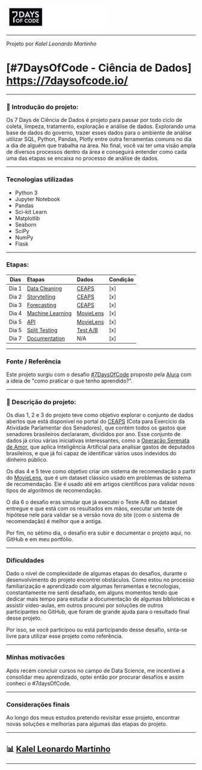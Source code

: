 ![](7daysofcode.png)

---

Projeto por *Kalel Leonardo Martinho*

# [#7DaysOfCode - Ciência de Dados] https://7daysofcode.io/

---

### 📝 Introdução do projeto:

Os 7 Days de Ciência de Dados é projeto para passar por todo ciclo de coleta, limpeza, tratamento, exploração e análise de dados. Explorando uma base de dados do governo, trazer esses dados para o ambiente de análise utilizar SQL, Python, Pandas, Plotly entre outra ferramentas comuns no dia a dia de alguém que trabalha na área. No final, você vai ter uma visão ampla de diversos processos dentro da área e conseguirá entender como cada uma das etapas se encaixa no processo de análise de dados.

---

### Tecnologias utilizadas

- Python 3
- Jupyter Notebook
- Pandas
- Sci-kit Learn
- Matplotlib
- Seaborn
- SciPy
- NumPy
- Flask

---

### Etapas:

| Dias | Etapas | Dados |Condição |
:---:|:----|:----|:----|
| Dia 1 | [Data Cleaning]() | [CEAPS](https://www12.senado.leg.br/transparencia/dados-abertos-transparencia/dados-abertos-ceaps) | [x] |
| Dia 2 | [Storytelling]() | [CEAPS](https://www12.senado.leg.br/transparencia/dados-abertos-transparencia/dados-abertos-ceaps) | [x] |
| Dia 3 | [Forecasting]() | [CEAPS](https://www12.senado.leg.br/transparencia/dados-abertos-transparencia/dados-abertos-ceaps) | [x] |
| Dia 4 | [Machine Learning]() | [MovieLens](https://grouplens.org/datasets/movielens/100k/) | [x] |
| Dia 5 | [API]() | [MovieLens](https://grouplens.org/datasets/movielens/100k/) | [x] |
| Dia 5 | [Split Testing]() | [Test A/B](https://www.kaggle.com/datasets/zhangluyuan/ab-testing) | [x] |
| Dia 7 | [Documentation]() | N/A | [x] |


---

### Fonte / Referência

Este projeto surgiu com o desafio [#7DaysOfCode](https://7daysofcode.io/) proposto pela [Alura](https://www.alura.com.br/) com a ideia de "como praticar o que tenho aprendido?".

---

### 📝 Descrição do projeto:

Os dias 1, 2 e 3 do projeto teve como objetivo explorar o conjunto de dados abertos que está disponível no portal do [CEAPS](https://www12.senado.leg.br/transparencia/dados-abertos-transparencia/dados-abertos-ceaps) (Cota para Exercício da Atividade Parlamentar dos Senadores),
que contém todos os gastos que senadores brasileiros declararam, divididos por ano. Esse conjunto de dados já criou várias iniciativas interessantes,
como a [Operação Serenata de Amor](https://serenata.ai/), que aplica Inteligência Artificial para analisar gastos de deputados brasileiros, e que já foi capaz de identificar vários usos indevidos do dinheiro público.

Os dias 4 e 5 teve como objetivo criar um sistema de recomendação a partir do [MovieLens](https://grouplens.org/datasets/movielens/100k/), que é um dataset clássico usado em problemas de sistema de recomendação. Ele é usado até em artigos científicos para validar novos tipos de algoritmos de recomendação.

O dia 6 o desafio eras simular que já executei o Teste A/B no dataset entregue e que está com os resultados em mãos, executar um teste de hipótese nele para validar se a versão nova do site (com o sistema de recomendação) é melhor que a antiga.

Por fim, no sétimo dia, o desafio era subir e documentar o projeto aqui, no GitHub e em meu portfólio.

---

### Dificuldades

Dado o nível de complexidade de algumas etapas do desafios, durante o desenvolvimento do projeto encontrei obstáculos. Como estou no processo familiarização e aprendizado com algumas ferramentas e tecnologias, constantamente me senti desafiado, em alguns momentos tendo que dedicar mais tempo para estudar a documentação de algumas bibliotecas e assistir video-aulas, em outros procurei por soluções de outros participantes no GitHub, que foram de grande ajuda para o resultado final desse projeto.

Por isso, se você participou ou está participando desse desafio, sinta-se livre para utilizar esse projeto como referência.

---

### Minhas motivacões

Após recém concluir cursos no campo de Data Science, me incentivei a consolidar meu aprendizado, optei então por procurar desafios e assim conheci o #7daysOfCode. 

---

### Considerações finais

Ao longo dos meus estudos pretendo revisitar esse projeto, encontrar novas soluções e melhorias para algumas das etapas do projeto.

---

## 📊 [Kalel Leonardo Martinho](http://www.kalel.me/)

---
